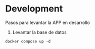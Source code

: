 # Development
Pasos para levantar la APP en desarrollo

1. Levantar la base de datos
```
docker compose up -d
```



